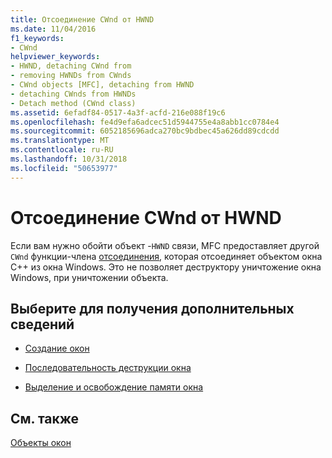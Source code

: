```yaml
---
title: Отсоединение CWnd от HWND
ms.date: 11/04/2016
f1_keywords:
- CWnd
helpviewer_keywords:
- HWND, detaching CWnd from
- removing HWNDs from CWnds
- CWnd objects [MFC], detaching from HWND
- detaching CWnds from HWNDs
- Detach method (CWnd class)
ms.assetid: 6efadf84-0517-4a3f-acfd-216e088f19c6
ms.openlocfilehash: fe4d9efa6adcec51d5944755e4a8abb1cc0784e4
ms.sourcegitcommit: 6052185696adca270bc9bdbec45a626dd89cdcdd
ms.translationtype: MT
ms.contentlocale: ru-RU
ms.lasthandoff: 10/31/2018
ms.locfileid: "50653977"
---
```

# <a name="detaching-a-cwnd-from-its-hwnd"></a>Отсоединение CWnd от HWND

Если вам нужно обойти объект -`HWND` связи, MFC предоставляет другой `CWnd` функции-члена [отсоединения](../mfc/reference/cwnd-class.md#detach), которая отсоединяет объектом окна C++ из окна Windows. Это не позволяет деструктору уничтожение окна Windows, при уничтожении объекта.

## <a name="what-do-you-want-to-know-more-about"></a>Выберите для получения дополнительных сведений

- [Создание окон](../mfc/creating-windows.md)

- [Последовательность деструкции окна](../mfc/window-destruction-sequence.md)

- [Выделение и освобождение памяти окна](../mfc/allocating-and-deallocating-window-memory.md)

## <a name="see-also"></a>См. также

[Объекты окон](../mfc/window-objects.md)

